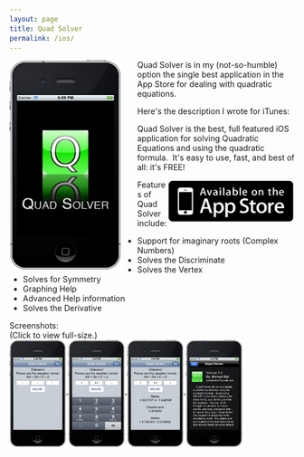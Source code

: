 ```yaml
---
layout: page
title: Quad Solver
permalink: /ios/
---
```


<img alt="Quad Solver" src="/assets/images/qs-1.5-0.png"
height="372" width="198" style="margin-right: 2em; float: left" />

Quad Solver is in my (not-so-humble) option the single best application in the App Store for dealing with quadratic equations.

Here's the description I wrote for iTunes:

Quad Solver is the best, full featured iOS application for solving Quadratic Equations and using the quadratic formula.  It's easy to use, fast, and best of all: it's FREE!

<img align="right" alt="Available on the App Store" height="75"
src="/assets/images/app_store.png" width="225" />

Features of Quad Solver include:

* Support for imaginary roots (Complex Numbers)
* Solves the Discriminate
* Solves the Vertex
* Solves for Symmetry
* Graphing Help
* Advanced Help information
* Solves the Derivative

<div>
Screenshots:
<br />
(Click to view full-size.)
</div>

<div class="center">
    <a rel="lightbox[qs]" href="images/qs-1.5-1.png">
        <img align="middle" height="190" width="100"
            src="/assets/images/qs-1.5-1.png" />
    </a>
    <a rel="lightbox[qs]" href="/assets/images/qs-1.5-2.png">
        <img align="middle" height="190" width="100"
            src="/assets/images/qs-1.5-2.png" />
    </a>
    <a rel="lightbox[qs]" href="/assets/images/qs-1.5-3.png">
        <img align="middle" height="190" width="100"
            src="/assets/images/qs-1.5-3.png" />
    </a>
    <a rel="lightbox[qs]" href="/assets/images/qs-1.5-4.png">
        <img align="middle" height="190" width="100"
            src="/assets/images/qs-1.5-4.png" />
    </a>
</div>
